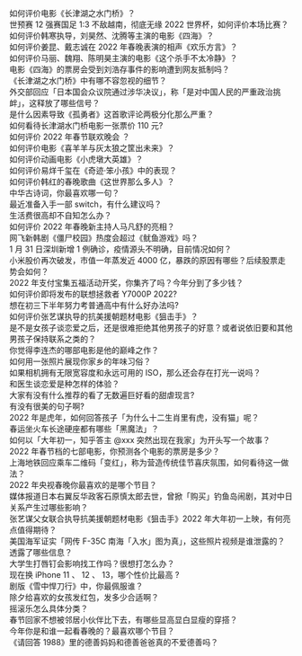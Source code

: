 如何评价电影《长津湖之水门桥》？  
世预赛 12 强赛国足 1:3 不敌越南，彻底无缘 2022 世界杯，如何评价本场比赛？  
如何评价韩寒执导，刘昊然、沈腾等主演的电影《四海》？  
如何评价姜昆、戴志诚在 2022 年春晚表演的相声《欢乐方言》？  
如何评价马丽、魏翔、陈明昊主演的电影《这个杀手不太冷静》？  
电影《四海》的票房会受到刘浩存事件的影响遭到网友抵制吗？  
《长津湖之水门桥》中有哪不容忽视的细节？  
外交部回应「日本国会众议院通过涉华决议」，称「是对中国人民的严重政治挑衅」，这释放了哪些信号？  
是什么因素导致《孤勇者》这首歌评论两极分化那么严重？  
如何看待长津湖水门桥电影一张票价 110 元?  
如何评价 2022 年春节联欢晚会 ？  
如何评价电影《喜羊羊与灰太狼之筐出未来》？  
如何评价动画电影《小虎墩大英雄》？  
如何评价易烊千玺在《奇迹·笨小孩》中的表现？  
如何评价韩红的春晚歌曲《这世界那么多人》？  
中华古诗词，你最喜欢哪一句？  
最近准备入手一部 switch，有什么建议吗？  
生活费很高却不自知怎么办？  
如何评价 2022 年春晚新主持人马凡舒的亮相？  
网飞新韩剧《僵尸校园》热度会超过《鱿鱼游戏》吗？  
1 月 31 日深圳新增 1 例确诊，疫情源头不明确，目前情况如何？  
小米股价再次破发，市值一年蒸发近 4000 亿，暴跌的原因有哪些？后续股票走势会如何？  
2022 年支付宝集五福活动开奖，你集齐了吗？今年分到了多少钱？  
如何评价即将发布的联想拯救者 Y7000P 2022?  
想在初三下半年努力考普通高中有什么好办法吗?  
如何评价张艺谋执导的抗美援朝题材电影《狙击手》？  
是不是女孩子谈恋爱之后，还是很难拒绝其他男孩子的好意？或者说依旧要和其他男孩子保持联系之类的？  
你觉得李连杰的哪部电影是他的巅峰之作？  
如何用一张照片展现你家乡的年味习俗？  
如果相机拥有无限宽容度和永远可用的 ISO，那么还会存在打光一说吗？  
和医生谈恋爱是种怎样的体验？  
大家有没有什么推荐的看了无数遍巨好看的甜虐现言?  
有没有很美的句子啊?  
2022 年是虎年，如何回答孩子「为什么十二生肖里有虎，没有猫」呢？  
春运坐火车长途硬座都有哪些「黑魔法」？  
如何以「大年初一，知乎答主 @xxx 突然出现在我家」为开头写一个故事？  
2022 年春节档的七部电影，你预测各个电影的票房是多少？  
上海地铁回应乘车二维码「变红」，称为营造传统佳节喜庆氛围，如何看待这一做法？  
2022 年央视春晚你最喜欢的是哪个节目？  
媒体报道日本右翼反华政客石原慎太郎去世，曾掀「购买」钓鱼岛闹剧，其对中日关系产生过哪些影响？  
张艺谋父女联合执导抗美援朝题材电影《狙击手》2022 年大年初一上映，有何亮点值得期待？  
美国海军证实「网传 F-35C 南海「入水」图为真」，这些照片视频是谁泄露的？透露了哪些信息？  
大学生打唇钉会影响找工作吗？很想打怎么办？  
现在换 iPhone 11 、 12 、 13，哪个性价比最高  ?  
剧版《雪中悍刀行》中，你最佩服谁？  
除夕给喜欢的女孩发红包，发多少合适啊？  
摇滚乐怎么具体分类？  
春节回家不想被邻居小伙伴比下去，有哪些显高显白显瘦的穿搭？  
今年你是和谁一起看春晚的？最喜欢哪个节目？  
《请回答 1988》里的德善妈妈和德善爸爸真的不爱德善吗？  
